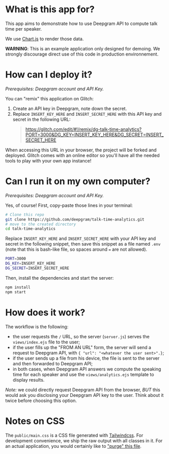 # What is this app for?

This app aims to demonstrate how to use Deepgram API to compute
talk time per speaker.

We use [Chart.js](https://chartjs.org/) to render those data.

**WARNING**: This is an example application only designed for demoing. We
strongly discourage direct use of this code in production environnement.

# How can I deploy it?

_Prerequisites: Deepgram account and API Key._

You can "remix" this application on Glitch:

1. Create an API key in Deepgram, note down the secret.
2. Replace `INSERT_KEY_HERE` and `INSERT_SECRET_HERE`
   with this API key and secret in the following URL:
   > https://glitch.com/edit/#!/remix/dg-talk-time-analytics?PORT=3000&DG_KEY=INSERT_KEY_HERE&DG_SECRET=INSERT_SECRET_HERE

When accessing this URL in your browser, the project will be forked and deployed. Glitch comes with
an online editor so you'll have all the needed tools to play with your own app instance!

# Can I run it on my own computer?

_Prerequisites: Deepgram account and API Key._

Yes, of course! First, copy-paste those lines in your terminal:

```bash
# Clone this repo
git clone https://github.com/deepgram/talk-time-analytics.git
# move to the created directory
cd talk-time-analytics
```

Replace `INSERT_KEY_HERE` and `INSERT_SECRET_HERE` with your API key and secret
in the following snippet, then save this snippet as a file named `.env`
(note that this is bash-like file, so spaces around `=` are not allowed).

```bash
PORT=3000
DG_KEY=INSERT_KEY_HERE
DG_SECRET=INSERT_SECRET_HERE
```

Then, install the dependencies and start the server:

```bash
npm install
npm start
```

# How does it work?

The workflow is the following:

- the user requests the `/` URL, so the server (`server.js`) serves the
  `views/index.ejs` file to the user;
- if the user fills up the "FROM AN URL" form, the server will send a
  request to Deepgram API, with `{ "url": "<whatever the user sent>".}`;
- if the user sends up a file from his device, the file is sent to the
  server and then forwarded to Deepgram API;
- in both cases, when Deepgram API answers we compute the speaking time
  for each speaker and use the `views/analytics.ejs` template to display
  results.

_Note:_ we could directly request Deepgram API from the browser, _BUT_ this would
ask you disclosing your Deepgram API key to the user. Think about it twice
before choosing this option.

# Notes on CSS

The `public/main.css` is a CSS file generated with [Tailwindcss](https://tailwindcss.com/).
For development convenience, we ship the raw output with all classes in it.
For an actual application, you would certainly like to
["purge" this file](https://tailwindcss.com/docs/optimizing-for-production#writing-purgeable-html).

